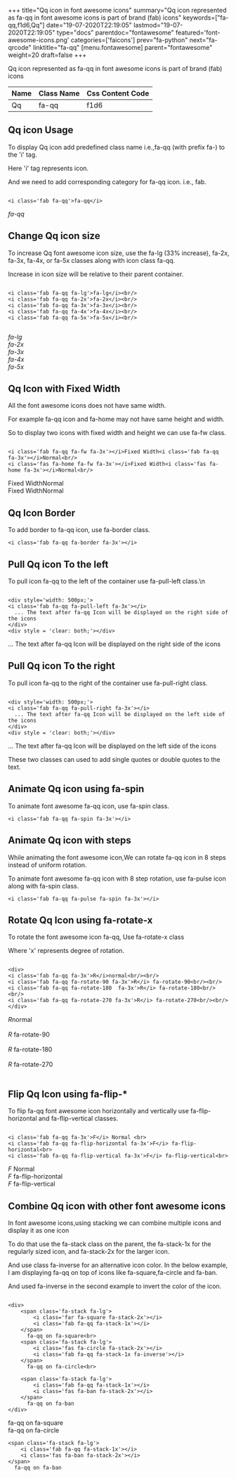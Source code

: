 +++
title="Qq icon in font awesome icons"
summary="Qq icon represented as fa-qq in font awesome icons is part of brand (fab) icons"
keywords=["fa-qq,f1d6,Qq"]
date="19-07-2020T22:19:05"
lastmod="19-07-2020T22:19:05"
type="docs"
parentdoc="fontawesome"
featured='font-awesome-icons.png'
categories=['faicons']
prev="fa-python"
next="fa-qrcode"
linktitle="fa-qq"
[menu.fontawesome]
parent="fontawesome"
weight=20
draft=false
+++


Qq icon represented as fa-qq in font awesome icons is part of brand (fab) icons

<div class='table-responsive'><table class='table'><thead><tr><th>Name</th><th>Class Name</th><th>Css Content Code</th></tr></thead><tbody><tr><td>Qq</td><td>fa-qq</td><td>f1d6</td></tr></tbody></table></div>



## Qq icon Usage

To display Qq icon add predefined class name i.e.,fa-qq (with prefix fa-) to the 'i' tag.

Here 'i' tag represents icon.

And we need to add corresponding category for fa-qq icon. i.e., fab.


```

<i class='fab fa-qq'>fa-qq</i>
```

<i class='fab fa-qq'>fa-qq</i>




## Change Qq icon size
To increase Qq font awesome icon size, use the fa-lg (33% increase), fa-2x, fa-3x, fa-4x, or fa-5x classes along with icon class fa-qq.

Increase in icon size will be relative to their parent container. 

```

<i class='fab fa-qq fa-lg'>fa-lg</i><br/>
<i class='fab fa-qq fa-2x'>fa-2x</i><br/>
<i class='fab fa-qq fa-3x'>fa-3x</i><br/>
<i class='fab fa-qq fa-4x'>fa-4x</i><br/>
<i class='fab fa-qq fa-5x'>fa-5x</i><br/>
            
```

<i class='fab fa-qq fa-lg'>fa-lg</i><br/>
<i class='fab fa-qq fa-2x'>fa-2x</i><br/>
<i class='fab fa-qq fa-3x'>fa-3x</i><br/>
<i class='fab fa-qq fa-4x'>fa-4x</i><br/>
<i class='fab fa-qq fa-5x'>fa-5x</i><br/>
            



## Qq Icon with Fixed Width 

All the font awesome icons does not have same width.

For example fa-qq icon and fa-home may not have same height and width.

So to display two icons with fixed width and height we can use fa-fw class.


```

<i class='fab fa-qq fa-fw fa-3x'></i>Fixed Width<i class='fab fa-qq fa-3x'></i>Normal<br/>
<i class='fas fa-home fa-fw fa-3x'></i>Fixed Width<i class='fas fa-home fa-3x'></i>Normal<br/>
```

<i class='fab fa-qq fa-fw fa-3x'></i>Fixed Width<i class='fab fa-qq fa-3x'></i>Normal<br/>
<i class='fas fa-home fa-fw fa-3x'></i>Fixed Width<i class='fas fa-home fa-3x'></i>Normal<br/>



## Qq Icon Border 

To add border to fa-qq icon, use fa-border class.


```
<i class='fab fa-qq fa-border fa-3x'></i>

```
<i class='fab fa-qq fa-border fa-3x'></i>





## Pull Qq icon To the left

To pull icon fa-qq to the left of the container use fa-pull-left class.\n

```

<div style='width: 500px;'>
<i class='fab fa-qq fa-pull-left fa-3x'></i>
  ... The text after fa-qq Icon will be displayed on the right side of the icons
</div>
<div style = 'clear: both;'></div>
```

<div style='width: 500px;'>
<i class='fab fa-qq fa-pull-left fa-3x'></i>
  ... The text after fa-qq Icon will be displayed on the right side of the icons
</div>
<div style = 'clear: both;'></div>




## Pull Qq icon To the right
To pull icon fa-qq to the right of the container use fa-pull-right class.

```

<div style='width: 500px;'>
<i class='fab fa-qq fa-pull-right fa-3x'></i>
  ... The text after fa-qq Icon will be displayed on the left side of the icons
</div>
<div style = 'clear: both;'></div>
```

<div style='width: 500px;'>
<i class='fab fa-qq fa-pull-right fa-3x'></i>
  ... The text after fa-qq Icon will be displayed on the left side of the icons
</div>
<div style = 'clear: both;'></div>

These two classes can used to add single quotes or double quotes to the text.


## Animate Qq icon using fa-spin
To animate font awesome fa-qq icon, use fa-spin class.

```
<i class='fab fa-qq fa-spin fa-3x'></i>
```
<i class='fab fa-qq fa-spin fa-3x'></i>




## Animate Qq icon with steps
While animating the font awesome icon,We can rotate fa-qq icon in 8 steps instead of uniform rotation.

To animate font awesome fa-qq icon with 8 step rotation, use fa-pulse icon along with fa-spin class.


```
<i class='fab fa-qq fa-pulse fa-spin fa-3x'></i>

```
<i class='fab fa-qq fa-pulse fa-spin fa-3x'></i>





## Rotate Qq Icon using fa-rotate-x
To rotate the font awesome icon fa-qq, Use fa-rotate-x class

Where 'x' represents degree of rotation.


```

<div>
<i class='fab fa-qq fa-3x'>R</i>normal<br/><br/>
<i class='fab fa-qq fa-rotate-90 fa-3x'>R</i> fa-rotate-90<br/><br/> 
<i class='fab fa-qq fa-rotate-180  fa-3x'>R</i> fa-rotate-180<br/><br/> 
<i class='fab fa-qq fa-rotate-270 fa-3x'>R</i> fa-rotate-270<br/><br/>
</div>
```

<div>
<i class='fab fa-qq fa-3x'>R</i>normal<br/><br/>
<i class='fab fa-qq fa-rotate-90 fa-3x'>R</i> fa-rotate-90<br/><br/> 
<i class='fab fa-qq fa-rotate-180  fa-3x'>R</i> fa-rotate-180<br/><br/> 
<i class='fab fa-qq fa-rotate-270 fa-3x'>R</i> fa-rotate-270<br/><br/>
</div>




## Flip Qq Icon using fa-flip-*
To flip fa-qq font awesome icon horizontally and vertically use fa-flip-horizontal and fa-flip-vertical classes. 

```

<i class='fab fa-qq fa-3x'>F</i> Normal <br>
<i class='fab fa-qq fa-flip-horizontal fa-3x'>F</i> fa-flip-horizontal<br>
<i class='fab fa-qq fa-flip-vertical fa-3x'>F</i> fa-flip-vertical<br>
```

<i class='fab fa-qq fa-3x'>F</i> Normal <br>
<i class='fab fa-qq fa-flip-horizontal fa-3x'>F</i> fa-flip-horizontal<br>
<i class='fab fa-qq fa-flip-vertical fa-3x'>F</i> fa-flip-vertical<br>




## Combine Qq icon with other font awesome icons
In font awesome icons,using stacking we can combine multiple icons and display it as one icon 

To do that use the fa-stack class on the parent, the fa-stack-1x for the regularly sized icon, and fa-stack-2x for the larger icon.

And use class fa-inverse for an alternative icon color. 
In the below example, I am displaying fa-qq on top of icons like fa-square,fa-circle and fa-ban.

And used fa-inverse in the second example to invert the color of the icon.

```

<div>
    <span class='fa-stack fa-lg'>
        <i class='far fa-square fa-stack-2x'></i>
        <i class='fab fa-qq fa-stack-1x'></i>
    </span>
      fa-qq on fa-square<br>
    <span class='fa-stack fa-lg'>
        <i class='fas fa-circle fa-stack-2x'></i>
        <i class='fab fa-qq fa-stack-1x fa-inverse'></i>
    </span>
      fa-qq on fa-circle<br>

    <span class='fa-stack fa-lg'>
        <i class='fab fa-qq fa-stack-1x'></i>
        <i class='fas fa-ban fa-stack-2x'></i>
    </span>
      fa-qq on fa-ban
</div>
```

<div>
    <span class='fa-stack fa-lg'>
        <i class='far fa-square fa-stack-2x'></i>
        <i class='fab fa-qq fa-stack-1x'></i>
    </span>
      fa-qq on fa-square<br>
    <span class='fa-stack fa-lg'>
        <i class='fas fa-circle fa-stack-2x'></i>
        <i class='fab fa-qq fa-stack-1x fa-inverse'></i>
    </span>
      fa-qq on fa-circle<br>

    <span class='fa-stack fa-lg'>
        <i class='fab fa-qq fa-stack-1x'></i>
        <i class='fas fa-ban fa-stack-2x'></i>
    </span>
      fa-qq on fa-ban
</div>






